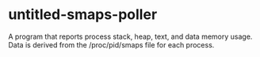 # untitled-smaps-poller

A program that reports process stack, heap, text, and data memory usage. Data is derived from the /proc/pid/smaps file for each process.
